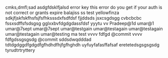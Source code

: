 
cmks,dmfl;sad
asdgfdsklfjalsd
error key
this error do you get if your auth is not correct or grants expire balajiss
ss
test yellowfinza
sdkjfjskfskfhsfsjfsfhksssdxfsdfdsf
fjjddsds
jsxcsgdsgg cvbcbcbc
fssxsdffsfsdsgsg
gglxxbvfdgdgdassfdsf
yyytu
vv
Pradeep@1d
umar@1
umar@7sept
umar@7sept
umar@testgain
umar@testagain
umar@testagain
umar@testagain
umar@testing
ma test
vvvv fdfgd
@commit
vvvv fdfgdssgsgsdg
@commit
sddsdwqdddad
tdtdgdggdfgdgdfgfhdhdfhjfgfhghdh
uyfuyfafasffafsaf
eretetedsgsgsgsdg
tyrudtrtryttery
